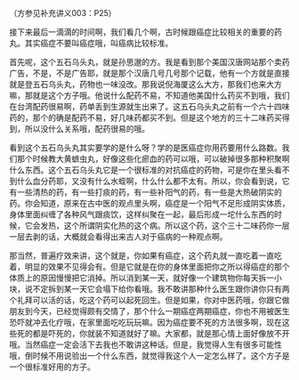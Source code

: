 （方参见补充讲义003：P25）

接下来最后一滴滴的时间啊，我们看几个啊，古时候跟癌症比较相关的重要的药丸。其实癌症不要叫癌症哦，叫癌病比较标准。

首先呢，这个五石乌头丸，就是孙思邈的方。我是看到那个美国汉唐网站那个卖药广告，不是，不是广告耶，就是那个汉唐几号几号那个记载，他有一个方就是直接就是登五石乌头丸，药物也一味没改。那我说倪海厦这么大方，那我们也来大方嘛，那就是这个方子哦。他说什么配药不易，不知道他美国什么药买不到哦，我们在台湾配药很易啊，药单丢到生源就生出来了。这五石乌头丸之前有一个六十四味药的，那个的确是配药不易，好几味药都买不到。但是这个地方的三十二味药买得到，所以没什么关系哦，配药很易的哦。

看到这个五石乌头丸其实要学的是什么呀？学的是医癌症你用药要用什么路数。我们那个时候教大黄蟅虫丸，好像这些化瘀血的药可以哦，可以破掉很多那种积聚啊什么东西。这个五石乌头丸它是一个很标准的对抗癌症的药物，可是你在里头看不到什么血分药耶，又没有什么水蛭啊，什么什么都不太有。所以，你会看到说，它有一些清热的药，有一些打痰的药，有一些补阳气的药，有一些是大热破阴实的药。你会知道，原来在古中医的观点里头啊，癌症是一个阳气不足形成阴实体质，身体里面纠缠了各种风气跟痰饮，这样纠聚在一起，最后形成一坨什么东西的时候，它会发热，这个所谓阴实化热的这个病。所以这个药，这个三十二味药你一层一层去剥的话，大概就会看得出来古人对于癌病的一种观点啊。

那当然，普遍疗效来讲，这个就是，你如果有癌症，这个药丸就一直吃着一直吃着，明显的效果不见得会有。但是它就是在你的身体里面把你之所以得癌症的那个体质上的原因慢慢把它消掉。所以消到某一天，就好像一个建筑物你每天拆一小块，说不定拆到某一天它会塌下给你看哦。我不敢讲那种什么医生跟你讲你只有两个礼拜可以活的话，吃这个药可以起死回生。但是如果，你对中医药哦，你跟它做朋友到今天，已经觉得颇有交情了，那个什么一期癌症两期癌症，你也不用被医生恐吓就冲去化疗哦，在家里面吃吃玩玩嘛。因为癌症要不死的方法很多啊，现在这些死的都是吓死的，你就装不知道就好了嘛。大家都，就是那心情上面好像放不开哦。当然癌症一定会活下去我也不敢讲这种话。但是，我觉得人生有很多可能性哦，倒时候不用说验出一个什么东西，就觉得我这个人一定怎么样了。这个方子是一个很标准好用的方子。
